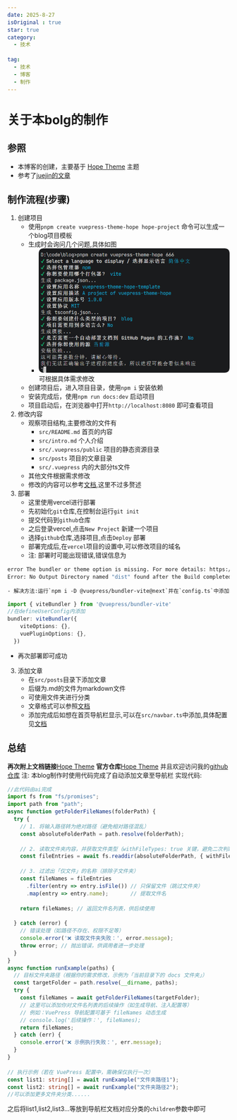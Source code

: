 ```yaml
---
date: 2025-8-27
isOriginal : true
star: true
category:
  - 技术
  
tag:
  - 技术
  - 博客
  - 制作
---
```

# 关于本bolg的制作
## 参照
- 本博客的创建，主要基于 [Hope Theme](https://theme-hope.vuejs.press/zh/) 主题
- 参考了[juejin的文章](https://juejin.cn/post/7258533971963822140)

## 制作流程(步骤)
1. 创建项目
   - 使用`pnpm create vuepress-theme-hope hope-project` 命令可以生成一个blog项目模板
   - 生成时会询问几个问题,具体如图
       - ![问题](../..//.vuepress/public/tech/1.png) 可根据具体需求修改
   - 创建项目后，进入项目目录，使用`npm i` 安装依赖
   - 安装完成后，使用`npm run docs:dev` 启动项目
   - 项目启动后，在浏览器中打开`http://localhost:8080` 即可查看项目
2. 修改内容
   - 观察项目结构,主要修改的文件有
      - `src/README.md` 首页的内容
      - `src/intro.md` 个人介绍
      - `src/.vuepress/public` 项目的静态资源目录
      - `src/posts` 项目的文章目录
      - `src/.vuepress` 内的大部分ts文件
    - 其他文件根据需求修改
    - 修改的内容可以参考[文档](https://theme-hope.vuejs.press/zh/config/),这里不过多赘述
3. 部署
   - 这里使用vercel进行部署
   - 先初始化`git`仓库,在控制台运行`git init`
   - 提交代码到`github`仓库
   - 之后登录vercel,点击`New Project` 新建一个项目
   - 选择`github`仓库,选择项目,点击`Deploy` 部署
   - 部署完成后,在`vercel`项目的设置中,可以修改项目的域名
   - 注: 部署时可能出现错误,错误信息为
```bash
error The bundler or theme option is missing. For more details: https://vuepress.vuejs.org/guide/troubleshooting.html#the-bundler-theme-option-is-missing
Error: No Output Directory named "dist" found after the Build completed. You can configure the Output Directory in your Project Settings.
```
    - 解决方法:运行`npm i -D @vuepress/bundler-vite@next`并在`config.ts`中添加
```ts
import { viteBundler } from '@vuepress/bundler-vite'
//在defineUserConfig内添加
bundler: viteBundler({
    viteOptions: {},
    vuePluginOptions: {},
  })

```
   - 再次部署即可成功
3. 添加文章
   - 在`src/posts`目录下添加文章
   - 后缀为.md的文件为markdown文件
   - 可使用文件夹进行分类
   - 文章格式可以参照[文档](https://theme-hope.vuejs.press/zh/config/frontmatter/info.html)
   - 添加完成后如想在首页导航栏显示,可以在`src/navbar.ts`中添加,具体配置见[文档](https://theme-hope.vuejs.press/zh/guide/layout/navbar.html#%E4%B8%8B%E6%8B%89%E5%88%97%E8%A1%A8)
## 总结
**再次附上文档链接**[Hope Theme](https://theme-hope.vuejs.press/zh/)
**官方仓库**[Hope Theme](https://github.com/vuepress-theme-hope/vuepress-theme-hope)
并且欢迎访问我的[github仓库](https://github.com/zxlwl/blogs)
注: 本blog制作时使用代码完成了自动添加文章至导航栏
实现代码:
```ts
//此代码由ai完成
import fs from "fs/promises";
import path from "path";
async function getFolderFileNames(folderPath) {
  try {
    // 1. 将输入路径转为绝对路径（避免相对路径混乱）
    const absoluteFolderPath = path.resolve(folderPath);

    // 2. 读取文件夹内容，并获取文件类型（withFileTypes: true 关键，避免二次判断）
    const fileEntries = await fs.readdir(absoluteFolderPath, { withFileTypes: true });

    // 3. 过滤出「仅文件」的名称（排除子文件夹）
    const fileNames = fileEntries
      .filter(entry => entry.isFile()) // 只保留文件（跳过文件夹）
      .map(entry => entry.name);       // 提取文件名

    return fileNames; // 返回文件名列表，供后续使用

  } catch (error) {
    // 错误处理（如路径不存在、权限不足等）
    console.error('❌ 读取文件夹失败：', error.message);
    throw error; // 抛出错误，供调用者进一步处理
  }
}
async function runExample(paths) {
  // 目标文件夹路径（根据你的需求修改，示例为「当前目录下的 docs 文件夹」）
  const targetFolder = path.resolve(__dirname, paths);
  try {
    const fileNames = await getFolderFileNames(targetFolder);
    // 这里可以添加你对文件名列表的后续操作（如生成导航、注入配置等）
    // 例如：VuePress 导航配置可基于 fileNames 动态生成
    // console.log('后续操作：', fileNames);
    return fileNames;
  } catch (err) {
    console.error('❌ 示例执行失败：', err.message);
  }
}

// 执行示例（若在 VuePress 配置中，需确保仅执行一次）
const list1: string[] = await runExample("文件夹路径1");
const list2: string[] = await runExample("文件夹路径2");
//可以添加更多文件夹分类......
```
之后将list1,list2,list3...等放到导航栏文档对应分类的`children`参数中即可